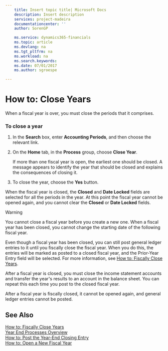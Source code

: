 ```yaml
---
    title: Insert topic title| Microsoft Docs
    description: Insert description
    services: project-madeira
    documentationcenter: ''
    author: SorenGP

    ms.service: dynamics365-financials
    ms.topic: article
    ms.devlang: na
    ms.tgt_pltfrm: na
    ms.workload: na
    ms.search.keywords:
    ms.date: 07/01/2017
    ms.author: sgroespe

---
```

# How to: Close Years
When a fiscal year is over, you must close the periods that it comprises.  
  
### To close a year  
  
1.  In the **Search** box, enter **Accounting Periods**, and then choose the relevant link.  
  
2.  On the **Home** tab, in the **Process** group, choose **Close Year**.  
  
     If more than one fiscal year is open, the earliest one should be closed. A message appears to identify the year that should be closed and explains the consequences of closing it.  
  
3.  To close the year, choose the **Yes** button.  
  
 When the fiscal year is closed, the **Closed** and **Date Locked** fields are selected for all the periods in the year. At this point the fiscal year cannot be opened again, and you cannot clear the **Closed** or **Date Locked** fields.  
  
> [!WARNING]  
>  You cannot close a fiscal year before you create a new one. When a fiscal year has been closed, you cannot change the starting date of the following fiscal year.  
  
 Even though a fiscal year has been closed, you can still post general ledger entries to it until you fiscally close the fiscal year. When you do this, the entries will be marked as posted to a closed fiscal year, and the Prior-Year Entry field will be selected. For more information, see [How to: Fiscally Close Years](how-to-fiscally-close-years.md).  
  
 After a fiscal year is closed, you must close the income statement accounts and transfer the year's results to an account in the balance sheet. You can repeat this each time you post to the closed fiscal year.  
  
 After a fiscal year is fiscally closed, it cannot be opened again, and general ledger entries cannot be posted.  
  
## See Also  
 [How to: Fiscally Close Years](how-to-fiscally-close-years.md)   
 [Year End Processes Overview](year-end-processes-overview.md)   
 [How to: Post the Year-End Closing Entry](how-to-post-the-year-end-closing-entry.md)   
 [How to: Open a New Fiscal Year](how-to-open-a-new-fiscal-year.md)